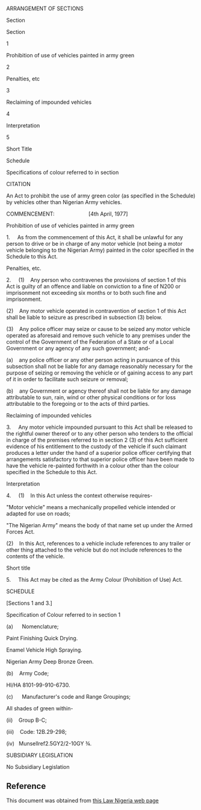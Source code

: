 # 

ARRANGEMENT OF SECTIONS

Section

Section

1

Prohibition of use of vehicles painted in army green

2

Penalties, etc

3

Reclaiming of impounded vehicles

4

Interpretation

5

Short Title

Schedule

Specifications of colour referred to in section

CITATION

An Act to prohibit the use of army green color (as specified in the Schedule) by vehicles other than Nigerian Army vehicles.

COMMENCEMENT:                       [4th April, 1977]

Prohibition of use of vehicles painted in army green

1.     As from the commencement of this Act, it shall be unlawful for any person to drive or be in charge of any motor vehicle (not being a motor vehicle belonging to the Nigerian Army) painted in the color specified in the Schedule to this Act.

Penalties, etc.

2.     (1)    Any person who contravenes the provisions of section 1 of this Act is guilty of an offence and liable on conviction to a fine of N200 or imprisonment not exceeding six months or to both such fine and imprisonment.

(2)    Any motor vehicle operated in contravention of section 1 of this Act shall be liable to seizure as prescribed in subsection (3) below.

(3)    Any police officer may seize or cause to be seized any motor vehicle operated as aforesaid and remove such vehicle to any premises under the control of the Government of the Federation of a State or of a Local Government or any agency of any such government; and-

(a)    any police officer or any other person acting in pursuance of this subsection shall not be liable for any damage reasonably necessary for the purpose of seizing or removing the vehicle or of gaining access to any part of it in order to facilitate such seizure or removal;

(b)    any Government or agency thereof shall not be liable for any damage attributable to sun, rain, wind or other physical conditions or for loss attributable to the foregoing or to the acts of third parties.

Reclaiming of impounded vehicles

3.     Any motor vehicle impounded pursuant to this Act shall be released to the rightful owner thereof or to any other person who tenders to the official in charge of the premises referred to in section 2 (3) of this Act sufficient evidence of his entitlement to the custody of the vehicle if such claimant produces a letter under the hand of a superior police officer certifying that arrangements satisfactory to that superior police officer have been made to have the vehicle re-painted forthwith in a colour other than the colour specified in the Schedule to this Act.

Interpretation

4.     (1)    In this Act unless the context otherwise requires-

"Motor vehicle" means a mechanically propelled vehicle intended or adapted for use on roads;

"The Nigerian Army" means the body of that name set up under the Armed Forces Act.

(2)    In this Act, references to a vehicle include references to any trailer or other thing attached to the vehicle but do not include references to the contents of the vehicle.

Short title

5.     This Act may be cited as the Army Colour (Prohibition of Use) Act.

SCHEDULE

[Sections 1 and 3.]

Specification of Colour referred to in section 1

(a)      Nomenclature;

Paint Finishing Quick Drying.

Enamel Vehicle High Spraying.

Nigerian Army Deep Bronze Green.

(b)    Army Code;

HI/HA 8101-99-910-6730.

(c)      Manufacturer's code and Range Groupings;

All shades of green within-

(ii)    Group B-C;

(iii)    Code: 12B.29-298;

(iv)   Munsellref2.5GY2/2-10GY ¾.

SUBSIDIARY LEGISLATION

No Subsidiary Legislation

## Reference

This document was obtained from [this Law Nigeria web page](http://www.lawnigeria.com/LFN/A/Army-Colour%28Prohibition-of-use%29Act.php)